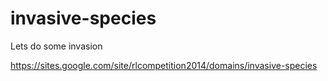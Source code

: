 invasive-species
================


Lets do some invasion

https://sites.google.com/site/rlcompetition2014/domains/invasive-species

